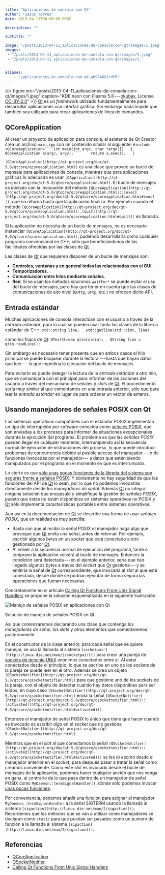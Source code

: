 ```yaml
---
title: "Aplicaciones de consola con Qt"
author: "Jesús Torres"
date: 2013-04-11T00:00:00.000Z

description: ""

subtitle: ""

image: "/posts/2013-04-11_aplicaciones-de-consola-con-qt/images/1.jpeg" 
images:
 - "/posts/2013-04-11_aplicaciones-de-consola-con-qt/images/1.jpeg" 
 - "/posts/2013-04-11_aplicaciones-de-consola-con-qt/images/2." 


aliases:
    - "/aplicaciones-de-consola-con-qt-ab974881cdf5"
---
```


{{< figure src="/posts/2013-04-11_aplicaciones-de-consola-con-qt/images/1.jpeg" caption="KDE neon con Plasma 5.8 --- [okubax](https://www.flickr.com/photos/okubax/), License [CC-BY-2.0](https://creativecommons.org/licenses/by/2.0/)" >}}
[Qt](https://jmtorres.webs.ull.es/me/2013/01/proyecto-qt-framework-de-desarrollo-de-aplicaciones/) es un _framework_ utilizado fundamentalmente para desarrollar aplicaciones con interfaz gráfica.
Sin embargo nada impide que también sea utilizado para crear aplicaciones de linea de comandos.

## QCoreApplication

Al crear un proyecto de aplicación para consola, el asistente de Qt Creator crea un archivo `main.cpp` con un contenido similar al siguiente:
``#include <QCoreApplication>````int main(int argc, char *argv[])  
{  
    QCoreApplication a(argc, argv);````    return a.exec();  
}``

`[QCoreApplication](http://qt-project.org/doc/qt-5.0/qtcore/qcoreapplication.html)` es una clase que provee un bucle de mensaje para aplicaciones de consola, mientras que para aplicaciones gráficas lo adecuado es usar `[QApplication](http://qt-project.org/doc/qt-5.0/qtcore/qapplication.html)`.
El bucle de mensajes es iniciado con la invocación del método `[QCoreApplication](http://qt-project.org/doc/qt-5.0/qtcore/qcoreapplication.html)::[exec](http://qt-project.org/doc/qt-5.0/qtcore/qcoreapplication.html#exec)()`, que no retorna hasta que la aplicación finaliza.
Por ejemplo cuando el método `[QCoreApplication](http://qt-project.org/doc/qt-5.0/qtcore/qcoreapplication.html)::[quit](http://qt-project.org/doc/qt-5.0/qtcore/qcoreapplication.html#quit)()` es llamado.

Si la aplicación no necesita de un bucle de mensajes, no es necesario instanciar `[QCoreApplication](http://qt-project.org/doc/qt-5.0/qtcore/qcoreapplication.html)`, pudiendo desarrollarla como cualquier programa convencional en C++, sólo que beneficiándonos de las facilidades ofrecidas por las clases de [Qt](https://jmtorres.webs.ull.es/me/2013/01/proyecto-qt-framework-de-desarrollo-de-aplicaciones/).

Las clases de [Qt](https://jmtorres.webs.ull.es/me/2013/01/proyecto-qt-framework-de-desarrollo-de-aplicaciones/) que requieren disponer de un bucle de mensajes son:

*   **Controles, ventanas y en general todas las relacionadas con el GUI**.
*   **Temporizadores**.
*   **Comunicación entre hilos mediante señales**.
*   **Red**.
Si se usan los métodos síncronos `waitFor*` se puede evitar el uso del bucle de mensajes, pero hay que tener en cuenta que las clases de comunicaciones de alto nivel (`QHttp`, `QFtp`, etc.) no ofrecen dicho API.

## Entrada estándar

Muchas aplicaciones de consola interactúan con el usuario a través de la _entrada estándar_, para lo cual se pueden usar tanto las clases de la librería estándar de C++:
``std::string line;  
std::getline(std::cint, line)``

como los flujos de [Qt](https://jmtorres.webs.ull.es/me/2013/01/proyecto-qt-framework-de-desarrollo-de-aplicaciones/):
``QTextStream qtin(stdin);  
QString line = qtin.readLine();``

Sin embargo es necesario tener presente que en ambos casos el hilo principal se puede bloquear durante la lectura ---hasta que hayan datos que leer--- lo que impediría la ejecución del bucle de mensajes.

Para evitarlo se puede delegar la lectura de la _entrada estándar_ a otro hilo, que se comunicaría con el principal para informar de las acciones del usuario a través del mecanismo de señales y _slots_ de [Qt](https://jmtorres.webs.ull.es/me/2013/01/proyecto-qt-framework-de-desarrollo-de-aplicaciones/).
El procedimiento sería muy similar al que comentamos en [una entrada anterior](https://jmtorres.webs.ull.es/me/2013/02/hilos-de-trabajo-usando-senales-y-slots-en-qt/), sólo que para leer la _entrada estándar_ en lugar de para ordenar un vector de enteros.

## Usando manejadores de señales POSIX con Qt

Los sistemas operativos compatibles con el estándar POSIX implementan un tipo de interrupción por software conocida como [señales POSIX](https://jmtorres.webs.ull.es/me/2015/03/introduccion-a-las-senales-posix/), que son enviadas a los procesos para informar de situaciones excepcionales durante la ejecución del programa.
El problema es que las _señales POSIX_ pueden llegar en cualquier momento, interrumpiendo así la secuencia normal de ejecución de instrucciones del proceso, lo que puede introducir problemas de concurrencia debido al posible acceso del manejador ---o de funciones invocadas por el manejador--- a datos que estén siendo manipulados por el programa en el momento en que es interrumpido.

Lo cierto es que [sólo unas pocas funciones de la librería del sistema son seguras frente a señales POSIX](https://jmtorres.webs.ull.es/me/2015/03/introduccion-a-las-senales-posix/#seguridad).
Y obviamente no hay seguridad de que las funciones del API de [Qt](https://jmtorres.webs.ull.es/me/2013/01/proyecto-qt-framework-de-desarrollo-de-aplicaciones/) lo sean, por lo que no podemos invocarlas directamente desde los _manejadores de señal_.
Además [Qt](https://jmtorres.webs.ull.es/me/2013/01/proyecto-qt-framework-de-desarrollo-de-aplicaciones/) no integra ninguna solución que encapsule y simplifique la gestión de _señales POSIX_, puesto que éstas no están disponibles en sistemas operativos no POSIX y [Qt](https://jmtorres.webs.ull.es/me/2013/01/proyecto-qt-framework-de-desarrollo-de-aplicaciones/) sólo implementa características portables entre sistemas operativos.

Aun así en la documentación de [Qt](https://jmtorres.webs.ull.es/me/2013/01/proyecto-qt-framework-de-desarrollo-de-aplicaciones/) se describe una forma de usar _señales POSIX_, que en realidad es muy sencilla:

*   Basta con que al recibir la señal POSIX el manejador haga algo que provoque que [Qt](https://jmtorres.webs.ull.es/me/2013/01/proyecto-qt-framework-de-desarrollo-de-aplicaciones/) emita una señal, antes de retornar.
Por ejemplo, escribir algunos bytes en un _socket_ que está conectado a otro gestionado por [Qt](https://jmtorres.webs.ull.es/me/2013/01/proyecto-qt-framework-de-desarrollo-de-aplicaciones/).
*   Al volver a la secuencia normal de ejecución del programa, tarde o temprano la aplicación volverá al bucle de mensajes.
Entonces la condición será detectada --- en el ejemplo anterior, sería que han llegado algunos bytes a través del _socket_ que [Qt](https://jmtorres.webs.ull.es/me/2013/01/proyecto-qt-framework-de-desarrollo-de-aplicaciones/) gestiona --- y se emitiría la señal de [Qt](https://jmtorres.webs.ull.es/me/2013/01/proyecto-qt-framework-de-desarrollo-de-aplicaciones/) correspondiente, que invocaría al _slot_ al que está conectada, desde donde se podrían ejecutar de forma segura las operaciones que fueran necesarias.

Concretamente en el artículo [Calling Qt Functions From Unix Signal Handlers](http://doc.qt.io/qt-5/unix-signals.html) se propone la solución esquematizada en la siguiente ilustración:




![Manejo de señales POSIX en aplicaciones con Qt](https://docs.google.com/drawings/d/1CnH_jpMjLO7iDAMd9p2VsRa0v_yPJUvZZLs3xucZkIU/pub?w=797&h=597)

Solución de manejo de señales POSIX en Qt.



Así que comenzaremos declarando una clase que contenga los _manejadores de señal_, los _slots_ y otros elementos que comentaremos posteriomente.




En el constructor de la clase anterior, para cada señal que se quiere manejar, se usa la llamada al sistema `[socketpair](http://linux.die.net/man/2/socketpair)()` para crear una pareja de [sockets de dominio UNIX](http://es.wikipedia.org/wiki/Socket_Unix) anónimos conectados entre sí.
Al estar conectados desde el principio, lo que se escribe en uno de los _sockets_ de la pareja se puede leer en el otro.
Además se crea un objeto `[QSocketNotifier](http://qt-project.org/doc/qt-5.0/qtcore/qsocketnotifier.html)` para que gestione uno de los sockets de la pareja, con el objeto de detectar cuándo hay datos disponibles para ser leídos, en cuyo caso `[QSocketNotifier](http://qt-project.org/doc/qt-5.0/qtcore/qsocketnotifier.html)` envía la señal `[QSocketNotifier](http://qt-project.org/doc/qt-5.0/qtcore/qsocketnotifier.html)::[activated](http://qt-project.org/doc/qt-5.0/qtcore/qsocketnotifier.html#activated)()`.




Entonces el manejador de señal POSIX lo único que tiene que hacer cuando es invocado es escribir _algo_ en el _socket_ que no gestiona `[QSocketNotifier](http://qt-project.org/doc/qt-5.0/qtcore/qsocketnotifier.html)`.




Mientras que en el _slot_ al que conectamos la señal `[QSocketNotifier](http://qt-project.org/doc/qt-5.0/qtcore/qsocketnotifier.html)::[activated](http://qt-project.org/doc/qt-5.0/qtcore/qsocketnotifier.html#activated)()` se lee _lo escrito_ desde el manejador anterior en el _socket_, para después pasar a tratar la señal como creamos conveniente.
Como este _slot_ es invocado desde el bucle de mensajes de la aplicación, podemos hacer cualquier acción que nos venga en gana, al contrario de lo que pasa dentro de un manejador de señal POSIX como `MyDaemon::termSignalHandler()`, donde sólo podemos invocar [unas pocas funciones](http://en.wikipedia.org/wiki/Unix_signal#POSIX_signals).




Por conveniencia, podemos añadir una función para asignar el manejador `MyDaemon::termSignalHandler` a la señal SIGTERM usando la llamada al sistema `[sigaction](http://linux.die.net/man/2/sigaction)()`.
Recordemos que los métodos que se van a utilizar como manejadores se declaran como `static` para que puedan ser pasados como un puntero de función a la llamada al sistema `[sigaction](http://linux.die.net/man/2/sigaction)()`.




## Referencias

*   [QCoreApplication](http://qt-project.org/doc/qt-5.0/qtcore/qcoreapplication.html).
*   [QSocketNotifier](http://qt-project.org/doc/qt-5.0/qtcore/qsocketnotifier.html).
*   [Calling Qt Functions From Unix Signal Handlers](http://doc.qt.io/qt-5/unix-signals.html)
